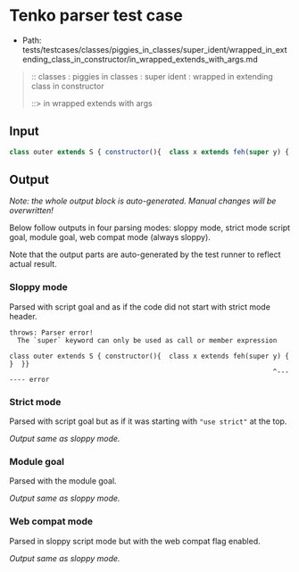 # Tenko parser test case

- Path: tests/testcases/classes/piggies_in_classes/super_ident/wrapped_in_extending_class_in_constructor/in_wrapped_extends_with_args.md

> :: classes : piggies in classes : super ident : wrapped in extending class in constructor
>
> ::> in wrapped extends with args

## Input

`````js
class outer extends S { constructor(){  class x extends feh(super y) { }  }}
`````

## Output

_Note: the whole output block is auto-generated. Manual changes will be overwritten!_

Below follow outputs in four parsing modes: sloppy mode, strict mode script goal, module goal, web compat mode (always sloppy).

Note that the output parts are auto-generated by the test runner to reflect actual result.

### Sloppy mode

Parsed with script goal and as if the code did not start with strict mode header.

`````
throws: Parser error!
  The `super` keyword can only be used as call or member expression

class outer extends S { constructor(){  class x extends feh(super y) { }  }}
                                                                  ^------- error
`````

### Strict mode

Parsed with script goal but as if it was starting with `"use strict"` at the top.

_Output same as sloppy mode._

### Module goal

Parsed with the module goal.

_Output same as sloppy mode._

### Web compat mode

Parsed in sloppy script mode but with the web compat flag enabled.

_Output same as sloppy mode._
